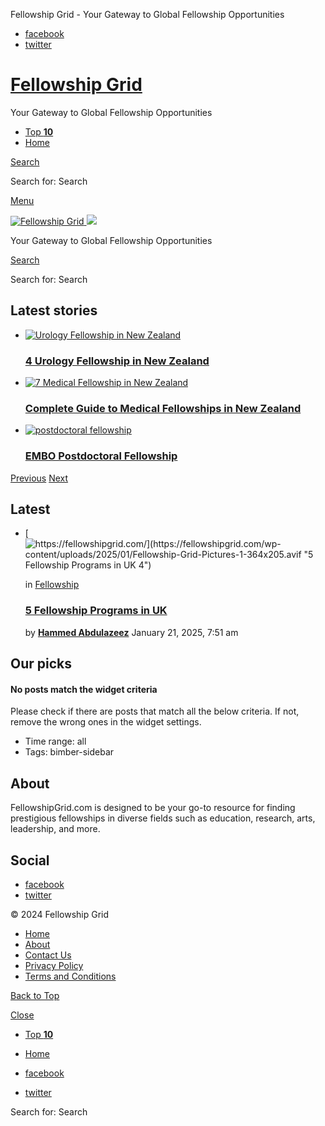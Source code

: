   Fellowship Grid - Your Gateway to Global Fellowship Opportunities          

* [facebook](https://www.facebook.com/fellowshipgrid)
* [twitter](https://twitter.com/fellowshipgrid)

[Fellowship Grid](https://fellowshipgrid.com/)
==============================================

Your Gateway to Global Fellowship Opportunities

* [Top **10**](https://fellowshipgrid.com/top-10/)
* [Home](https://fellowshipgrid.com/)

[Search](https://fellowshipgrid.com/?s=) 

Search for:   Search

[Menu](#)

[![Fellowship Grid](https://fellowshipgrid.com/wp-content/uploads/2024/12/Howtowatch-preview-e1729085176105.png)     ![](https://fellowshipgrid.com/wp-content/uploads/2024/12/Howtowatch-preview-e1729085176105.png)](https://fellowshipgrid.com/)

Your Gateway to Global Fellowship Opportunities

[Search](https://fellowshipgrid.com/?s=) 

Search for:   Search

Latest stories
--------------

* [![Urology Fellowship in New Zealand](https://fellowshipgrid.com/wp-content/uploads/2025/02/Urology-Fellowship-in-New-Zealand-110x110.avif "4 Urology Fellowship in New Zealand 1")](https://fellowshipgrid.com/urology-fellowship-in-new-zealand/ "4 Urology Fellowship in New Zealand")

  ### [4 Urology Fellowship in New Zealand](https://fellowshipgrid.com/urology-fellowship-in-new-zealand/)
* [![7 Medical Fellowship in New Zealand](https://fellowshipgrid.com/wp-content/uploads/2025/01/7-Medical-Fellowship-in-New-Zealand-110x110.avif "Complete Guide to Medical Fellowships in New Zealand 2")](https://fellowshipgrid.com/complete-guide-to-medical-fellowship-in-new-zealand/ "Complete Guide to Medical Fellowships in New Zealand")

  ### [Complete Guide to Medical Fellowships in New Zealand](https://fellowshipgrid.com/complete-guide-to-medical-fellowship-in-new-zealand/)
* [![postdoctoral fellowship](https://fellowshipgrid.com/wp-content/uploads/2025/02/EMBO-Postdoctoral-Fellowship-110x110.avif "EMBO Postdoctoral Fellowship 3")](https://fellowshipgrid.com/embo-postdoctoral-fellowship/ "EMBO Postdoctoral Fellowship")

  ### [EMBO Postdoctoral Fellowship](https://fellowshipgrid.com/embo-postdoctoral-fellowship/)

[Previous](#) [Next](#)

Latest
------

* [![https://fellowshipgrid.com/](https://fellowshipgrid.com/wp-content/uploads/2025/01/Fellowship-Grid-Pictures-1-364x205.avif "5 Fellowship Programs in UK 4")](https://fellowshipgrid.com/fellowship-programs-in-the-united-kingdom/ "5 Fellowship Programs in UK")

  in [Fellowship](https://fellowshipgrid.com/featured/)

  ### [5 Fellowship Programs in UK](https://fellowshipgrid.com/fellowship-programs-in-the-united-kingdom/)

  by  [**Hammed Abdulazeez**](https://fellowshipgrid.com/author/hammed/ "Posts by Hammed Abdulazeez")   January 21, 2025, 7:51 am

Our picks
---------

#### No posts match the widget criteria

Please check if there are posts that match all the below criteria. If not, remove the wrong ones in the widget settings.

* Time range: all
* Tags: bimber-sidebar

About
-----

FellowshipGrid.com is designed to be your go-to resource for finding prestigious fellowships in diverse fields such as education, research, arts, leadership, and more.

Social
------

* [facebook](https://www.facebook.com/fellowshipgrid)
* [twitter](https://twitter.com/fellowshipgrid)

© 2024 Fellowship Grid

* [Home](https://fellowshipgrid.com/)
* [About](https://fellowshipgrid.com/about/)
* [Contact Us](https://fellowshipgrid.com/contact/)
* [Privacy Policy](https://fellowshipgrid.com/privacy-policy/)
* [Terms and Conditions](https://fellowshipgrid.com/terms-and-conditions/)

[Back to Top](#page)

[Close](#)

* [Top **10**](https://fellowshipgrid.com/top-10/)
* [Home](https://fellowshipgrid.com/)

* [facebook](https://www.facebook.com/fellowshipgrid)
* [twitter](https://twitter.com/fellowshipgrid)

Search for:   Search

                         